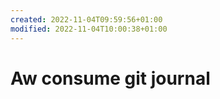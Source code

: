 ```yaml
---
created: 2022-11-04T09:59:56+01:00
modified: 2022-11-04T10:00:38+01:00
---
```


# Aw consume git journal

